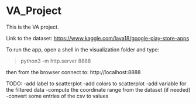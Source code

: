 # VA_Project
This is the VA project.

Link to the dataset:
https://www.kaggle.com/lava18/google-play-store-apps

To run the app, open a shell in the visualization folder and type:
> python3 -m http.server 8888

then from the browser connect to: http://localhost:8888

TODO:
-add label to scatterplot
-add colors to scatterplot
-add variable for the filtered data
-compute the coordinate range from the dataset (if needed)
-convert some entries of the csv to values 
